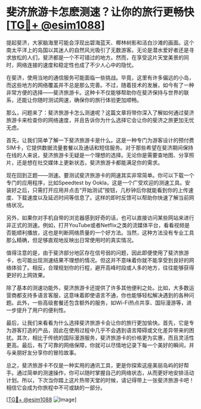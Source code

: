 # 斐济旅游卡怎麽测速？让你的旅行更畅快[[TG💪+ @esim1088](https://t.me/s/esim1088)]

提起斐济，大家脑海里可能会浮现出碧海蓝天、椰林树影和洁白沙滩的画面。这个南太平洋上的岛国以其迷人的自然风光吸引了无数游客。无论是潜水爱好者还是寻求放松的人们，斐济都是一个不可错过的地方。然而，在享受这片天堂美景的同时，网络连接的速度和稳定性也成了不少人心中的隐忧。

在斐济，使用当地的通信服务可能面临一些挑战。毕竟，这里有许多偏远的小岛，而这些地方的网络覆盖并不总是那么完善。不过，随着技术的发展，如今有了一种非常方便的选择——斐济旅游卡。这种卡不仅能够帮助你在斐济保持与世界的联系，还能让你随时测试网速，确保你的旅行体验更加顺畅。

那么，问题来了：斐济旅游卡怎么测速呢？这篇文章将带你深入了解如何通过斐济旅游卡来检查你的网络速度，并且告诉你为什么选择它会让你的斐济之旅更加无忧无虑。

首先，让我们简单了解一下斐济旅游卡是什么。这是一种专门为游客设计的预付费SIM卡，它提供数据流量套餐以及通话和短信服务。对于那些希望在斐济期间保持在线的人来说，斐济旅游卡无疑是一个理想的选择。无论你是需要查地图、分享照片，还是想在社交媒体上更新状态，斐济旅游卡都能满足你的需求。

现在回到正题——测速。要测试斐济旅游卡的网速其实非常简单。你可以下载一个专门的应用程序，比如Speedtest by Ookla，这是一个广受欢迎的测速工具。安装好之后，只需打开应用并点击“开始测试”按钮，几秒钟后你就能看到你的上传速度、下载速度以及延迟时间等信息了。这样的即时反馈可以帮助你快速了解当前网络状况。

另外，如果你对手机自带的浏览器感到好奇的话，也可以直接访问某些网站来进行非正式的测速。例如，打开YouTube或者Netflix之类的流媒体平台，看看视频是否能顺利播放，这也是判断网络质量的一个好方法。当然，这种方法没有专业工具那么精确，但足够直观地反映出日常使用时的真实情况。

值得注意的是，由于斐济部分地区存在信号弱的问题，因此即便使用了斐济旅游卡，也可能出现测速结果不理想的情况。但这并不意味着你就不能享受到良好的网络体验了。相反，合理规划你的行程，避开高峰时段或人多的地方，往往能够获得更好的上网效果。

除了基本的测速功能外，斐济旅游卡还提供了许多其他便利之处。比如，大多数运营商都支持多语言客服，这意味着即使语言不通，你也能够轻松解决遇到的各种问题。此外，一些高级套餐还包含额外的服务，如Wi-Fi热点共享、国际漫游等，进一步提升了用户的便利性。

最后，让我们来看看为什么选择斐济旅游卡会让你的旅行更加愉快。首先，它是专为游客打造的产品，因此在使用过程中几乎不会遇到语言障碍或文化差异带来的困扰。其次，相比于传统的国际漫游服务，斐济旅游卡的价格更为实惠，而且灵活性更高。最后，有了可靠的网络保障，你就可以尽情地记录下每一个美好的瞬间，并与亲朋好友分享你的冒险故事。

总之，斐济旅游卡不仅是一种实用的通讯工具，更是你探索这座美丽岛屿的好帮手。通过简单的测速操作，你可以随时掌握自己的网络状态，从而更好地安排活动计划。所以，下次当你踏上这片热带天堂的时候，请记得带上一张斐济旅游卡吧！相信它会成为你旅程中不可或缺的一部分。

[[TG💪+ @esim1088](https://t.me/s/esim1088) ![Image](https://i.postimg.cc/4NQfJmqS/Snipaste-2025-05-13-00-14-12.png)]